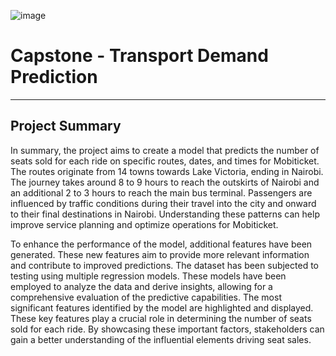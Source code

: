 ![image](https://github.com/sidpatondikar/Capstone-Project-Regression/assets/83869822/8af25c02-ac73-40ef-b235-7d8cf5063b26)


# Capstone - Transport Demand Prediction

-----------------------------------

## Project Summary

In summary, the project aims to create a model that predicts the number of seats sold for each ride on specific routes, dates, and times for Mobiticket. The routes originate from 14 towns towards Lake Victoria, ending in Nairobi. The journey takes around 8 to 9 hours to reach the outskirts of Nairobi and an additional 2 to 3 hours to reach the main bus terminal. Passengers are influenced by traffic conditions during their travel into the city and onward to their final destinations in Nairobi. Understanding these patterns can help improve service planning and optimize operations for Mobiticket.

To enhance the performance of the model, additional features have been generated. These new features aim to provide more relevant information and contribute to improved predictions. The dataset has been subjected to testing using multiple regression models. These models have been employed to analyze the data and derive insights, allowing for a comprehensive evaluation of the predictive capabilities. The most significant features identified by the model are highlighted and displayed. These key features play a crucial role in determining the number of seats sold for each ride. By showcasing these important factors, stakeholders can gain a better understanding of the influential elements driving seat sales.

